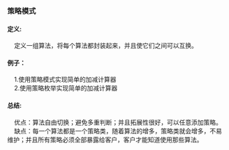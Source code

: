 <h3>策略模式</h3>
<h4>定义:</h4>
&nbsp;&nbsp;&nbsp;&nbsp;定义一组算法，将每个算法都封装起来，并且使它们之间可以互换。
<h4>例子：</h4>
&nbsp;&nbsp;&nbsp;&nbsp;1.使用策略模式实现简单的加减计算器<br/>
&nbsp;&nbsp;&nbsp;&nbsp;2.使用策略枚举实现简单的加减计算器<br/>
<h4>总结:</h4>
&nbsp;&nbsp;&nbsp;&nbsp;优点：算法自由切换；避免多重判断；并且拓展性很好，可以任意添加策略。<br/>
&nbsp;&nbsp;&nbsp;&nbsp;缺点：每一个算法都是一个策略类，随着算法的增多，策略类就会增多，不易维护；并且所有策略必须全部暴露给客户，客户才能知道使用那些算法。<br/>

